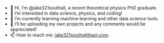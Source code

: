 - 👋 Hi, I’m @jake321southall, a recent theoretical physics PhD graduate.
- 👀 I’m interested in data science, physics, and coding!
- 🌱 I’m currently learning machine learning and other data science tools.
- 💞️ I’ll be uploading my own projects and any comments would be appreciated!
- 📫 How to reach me: jake321southall@aol.com.

<!---
jake321southall/jake321southall is a ✨ special ✨ repository because its `README.md` (this file) appears on your GitHub profile.
You can click the Preview link to take a look at your changes.
--->
